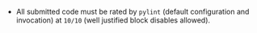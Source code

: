 * All submitted code must be rated by `pylint` (default configuration and invocation) at `10/10` (well justified block disables allowed).

